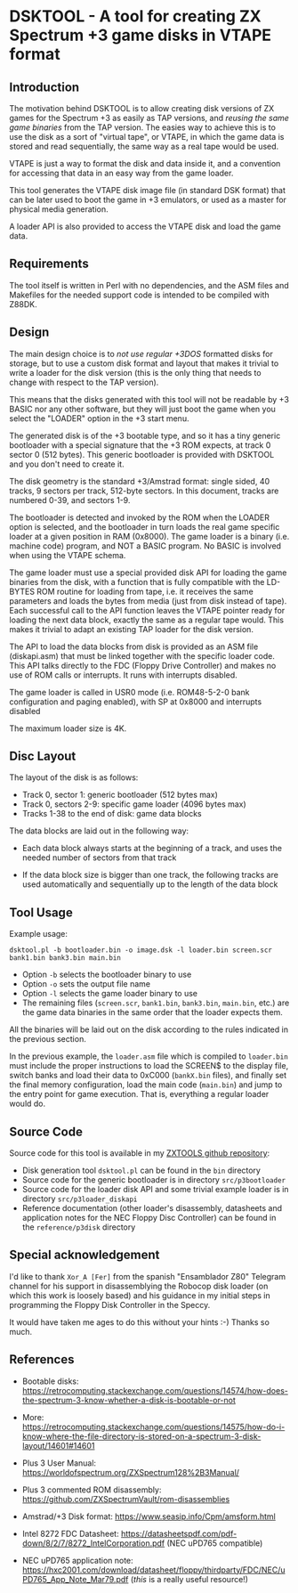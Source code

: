 # DSKTOOL - A tool for creating ZX Spectrum +3 game disks in VTAPE format

## Introduction

The motivation behind DSKTOOL is to allow creating disk versions of ZX games
for the Spectrum +3 as easily as TAP versions, and _reusing the same game
binaries_ from the TAP version.  The easies way to achieve this is to use
the disk as a sort of "virtual tape", or VTAPE, in which the game data is
stored and read sequentially, the same way as a real tape would be used.

VTAPE is just a way to format the disk and data inside it, and a convention
for accessing that data in an easy way from the game loader.

This tool generates the VTAPE disk image file (in standard DSK format) that
can be later used to boot the game in +3 emulators, or used as a master for
physical media generation.

A loader API is also provided to access the VTAPE disk and load the game
data.

## Requirements

The tool itself is written in Perl with no dependencies, and the ASM files
and Makefiles for the needed support code is intended to be compiled with
Z88DK.

## Design

The main design choice is to _not use regular +3DOS_ formatted disks for
storage, but to use a custom disk format and layout that makes it trivial to
write a loader for the disk version (this is the only thing that needs to
change with respect to the TAP version).

This means that the disks generated with this tool will not be readable by
+3 BASIC nor any other software, but they will just boot the game when you
select the "LOADER" option in the +3 start menu.

The generated disk is of the +3 bootable type, and so it has a tiny generic
bootloader with a special signature that the +3 ROM expects, at track 0
sector 0 (512 bytes).  This generic bootloader is provided with DSKTOOL and
you don't need to create it.

The disk geometry is the standard +3/Amstrad format: single sided, 40
tracks, 9 sectors per track, 512-byte sectors. In this document, tracks are
numbered 0-39, and sectors 1-9.

The bootloader is detected and invoked by the ROM when the LOADER option is
selected, and the bootloader in turn loads the real game specific loader at
a given position in RAM (0x8000). The game loader is a binary (i.e. machine
code) program, and NOT a BASIC program. No BASIC is involved when using the
VTAPE schema.

The game loader must use a special provided disk API for loading the game
binaries from the disk, with a function that is fully compatible with the
LD-BYTES ROM routine for loading from tape, i.e.  it receives the same
parameters and loads the bytes from media (just from disk instead of tape). 
Each successful call to the API function leaves the VTAPE pointer ready for
loading the next data block, exactly the same as a regular tape would.  This
makes it trivial to adapt an existing TAP loader for the disk version.

The API to load the data blocks from disk is provided as an ASM file
(diskapi.asm) that must be linked together with the specific loader code. 
This API talks directly to the FDC (Floppy Drive Controller) and makes no
use of ROM calls or interrupts.  It runs with interrupts disabled.

The game loader is called in USR0 mode (i.e.  ROM48-5-2-0 bank configuration
and paging enabled), with SP at 0x8000 and interrupts disabled

The maximum loader size is 4K.

## Disc Layout

The layout of the disk is as follows:

- Track 0, sector 1: generic bootloader (512 bytes max)
- Track 0, sectors 2-9: specific game loader (4096 bytes max)
- Tracks 1-38 to the end of disk: game data blocks

The data blocks are laid out in the following way:

- Each data block always starts at the beginning of a track, and uses the
needed number of sectors from that track

- If the data block size is bigger than one track, the following tracks are
  used automatically and sequentially up to the length of the data block

## Tool Usage

Example usage:

```
dsktool.pl -b bootloader.bin -o image.dsk -l loader.bin screen.scr bank1.bin bank3.bin main.bin
```

- Option `-b` selects the bootloader binary to use
- Option `-o` sets the output file name
- Option `-l` selects the game loader binary to use
- The remaining files (`screen.scr`, `bank1.bin`, `bank3.bin`, `main.bin`, etc.)
are the game data binaries in the same order that the loader expects them.

All the binaries will be laid out on the disk according to the rules
indicated in the previous section.

In the previous example, the `loader.asm` file which is compiled to
`loader.bin` must include the proper instructions to load the SCREEN$ to the
display file, switch banks and load their data to 0xC000 (`bankX.bin`
files), and finally set the final memory configuration, load the main code
(`main.bin`) and jump to the entry point for game execution.  That is,
everything a regular loader would do.

## Source Code

Source code for this tool is available in my [ZXTOOLS github repository](https://github.com/jorgegv/zxtools):

- Disk generation tool `dsktool.pl` can be found in the `bin` directory
- Source code for the generic bootloader is in directory `src/p3bootloader`
- Source code for the loader disk API and some trivial example loader is in
directory `src/p3loader_diskapi`
- Reference documentation (other loader's disassembly, datasheets and
application notes for the NEC Floppy Disc Controller) can be found in the
`reference/p3disk` directory

## Special acknowledgement

I'd like to thank `Xor_A [Fer]` from the spanish "Ensamblador Z80" Telegram
channel for his support in disassemblying the Robocop disk loader (on
which this work is loosely based) and his guidance in my initial steps in
programming the Floppy Disk Controller in the Speccy.

It would have taken me ages to do this without your hints :-) Thanks so
much.

## References

- Bootable disks: https://retrocomputing.stackexchange.com/questions/14574/how-does-the-spectrum-3-know-whether-a-disk-is-bootable-or-not

- More: https://retrocomputing.stackexchange.com/questions/14575/how-do-i-know-where-the-file-directory-is-stored-on-a-spectrum-3-disk-layout/14601#14601

- Plus 3 User Manual: https://worldofspectrum.org/ZXSpectrum128%2B3Manual/

- Plus 3 commented ROM disassembly: https://github.com/ZXSpectrumVault/rom-disassemblies

- Amstrad/+3 Disk format: https://www.seasip.info/Cpm/amsform.html

- Intel 8272 FDC Datasheet: https://datasheetspdf.com/pdf-down/8/2/7/8272_IntelCorporation.pdf
  (NEC uPD765 compatible)

- NEC uPD765 application note: https://hxc2001.com/download/datasheet/floppy/thirdparty/FDC/NEC/uPD765_App_Note_Mar79.pdf
  (_this_ is a really useful resource!)
